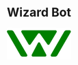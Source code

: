 <div align="center">
    <h1> Wizard Bot </h1>
    <img src="Logotype.svg" height="75"/>
</div>

<div align="left">

</div>